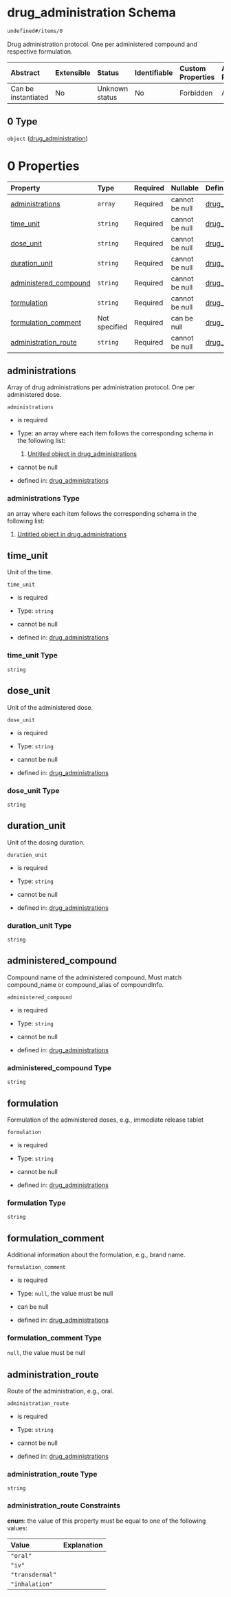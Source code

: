 # drug\_administration Schema

```txt
undefined#/items/0
```

Drug administration protocol. One per administered compound and respective formulation.

| Abstract            | Extensible | Status         | Identifiable | Custom Properties | Additional Properties | Access Restrictions | Defined In                                                                                                             |
| :------------------ | :--------- | :------------- | :----------- | :---------------- | :-------------------- | :------------------ | :--------------------------------------------------------------------------------------------------------------------- |
| Can be instantiated | No         | Unknown status | No           | Forbidden         | Allowed               | none                | [drug\_administration\_protocol.schema.json\*](../out/drug_administration_protocol.schema.json "open original schema") |

## 0 Type

`object` ([drug\_administration](drug_administration_protocol-items-drug_administration.md))

# 0 Properties

| Property                                         | Type          | Required | Nullable       | Defined by                                                                                                                                                                |
| :----------------------------------------------- | :------------ | :------- | :------------- | :------------------------------------------------------------------------------------------------------------------------------------------------------------------------ |
| [administrations](#administrations)              | `array`       | Required | cannot be null | [drug\_administrations](drug_administration_protocol-items-drug_administration-properties-administrations.md "undefined#/items/0/properties/administrations")             |
| [time\_unit](#time_unit)                         | `string`      | Required | cannot be null | [drug\_administrations](drug_administration_protocol-items-drug_administration-properties-time_unit.md "undefined#/items/0/properties/time_unit")                         |
| [dose\_unit](#dose_unit)                         | `string`      | Required | cannot be null | [drug\_administrations](drug_administration_protocol-items-drug_administration-properties-dose_unit.md "undefined#/items/0/properties/dose_unit")                         |
| [duration\_unit](#duration_unit)                 | `string`      | Required | cannot be null | [drug\_administrations](drug_administration_protocol-items-drug_administration-properties-duration_unit.md "undefined#/items/0/properties/duration_unit")                 |
| [administered\_compound](#administered_compound) | `string`      | Required | cannot be null | [drug\_administrations](drug_administration_protocol-items-drug_administration-properties-administered_compound.md "undefined#/items/0/properties/administered_compound") |
| [formulation](#formulation)                      | `string`      | Required | cannot be null | [drug\_administrations](drug_administration_protocol-items-drug_administration-properties-formulation.md "undefined#/items/0/properties/formulation")                     |
| [formulation\_comment](#formulation_comment)     | Not specified | Required | can be null    | [drug\_administrations](drug_administration_protocol-items-drug_administration-properties-formulation_comment.md "undefined#/items/0/properties/formulation_comment")     |
| [administration\_route](#administration_route)   | `string`      | Required | cannot be null | [drug\_administrations](drug_administration_protocol-items-drug_administration-properties-administration_route.md "undefined#/items/0/properties/administration_route")   |

## administrations

Array of drug administrations per administration protocol. One per administered dose.

`administrations`

*   is required

*   Type: an array where each item follows the corresponding schema in the following list:

    1.  [Untitled object in drug\_administrations](drug_administration_protocol-items-drug_administration-properties-administrations-items-0.md "check type definition")

*   cannot be null

*   defined in: [drug\_administrations](drug_administration_protocol-items-drug_administration-properties-administrations.md "undefined#/items/0/properties/administrations")

### administrations Type

an array where each item follows the corresponding schema in the following list:

1.  [Untitled object in drug\_administrations](drug_administration_protocol-items-drug_administration-properties-administrations-items-0.md "check type definition")

## time\_unit

Unit of the time.

`time_unit`

*   is required

*   Type: `string`

*   cannot be null

*   defined in: [drug\_administrations](drug_administration_protocol-items-drug_administration-properties-time_unit.md "undefined#/items/0/properties/time_unit")

### time\_unit Type

`string`

## dose\_unit

Unit of the administered dose.

`dose_unit`

*   is required

*   Type: `string`

*   cannot be null

*   defined in: [drug\_administrations](drug_administration_protocol-items-drug_administration-properties-dose_unit.md "undefined#/items/0/properties/dose_unit")

### dose\_unit Type

`string`

## duration\_unit

Unit of the dosing duration.

`duration_unit`

*   is required

*   Type: `string`

*   cannot be null

*   defined in: [drug\_administrations](drug_administration_protocol-items-drug_administration-properties-duration_unit.md "undefined#/items/0/properties/duration_unit")

### duration\_unit Type

`string`

## administered\_compound

Compound name of the administered compound. Must match compound\_name or compound\_alias of compoundInfo.

`administered_compound`

*   is required

*   Type: `string`

*   cannot be null

*   defined in: [drug\_administrations](drug_administration_protocol-items-drug_administration-properties-administered_compound.md "undefined#/items/0/properties/administered_compound")

### administered\_compound Type

`string`

## formulation

Formulation of the administered doses, e.g., immediate release tablet

`formulation`

*   is required

*   Type: `string`

*   cannot be null

*   defined in: [drug\_administrations](drug_administration_protocol-items-drug_administration-properties-formulation.md "undefined#/items/0/properties/formulation")

### formulation Type

`string`

## formulation\_comment

Additional information about the formulation, e.g., brand name.

`formulation_comment`

*   is required

*   Type: `null`, the value must be null

*   can be null

*   defined in: [drug\_administrations](drug_administration_protocol-items-drug_administration-properties-formulation_comment.md "undefined#/items/0/properties/formulation_comment")

### formulation\_comment Type

`null`, the value must be null

## administration\_route

Route of the administration, e.g., oral.

`administration_route`

*   is required

*   Type: `string`

*   cannot be null

*   defined in: [drug\_administrations](drug_administration_protocol-items-drug_administration-properties-administration_route.md "undefined#/items/0/properties/administration_route")

### administration\_route Type

`string`

### administration\_route Constraints

**enum**: the value of this property must be equal to one of the following values:

| Value           | Explanation |
| :-------------- | :---------- |
| `"oral"`        |             |
| `"iv"`          |             |
| `"transdermal"` |             |
| `"inhalation"`  |             |
